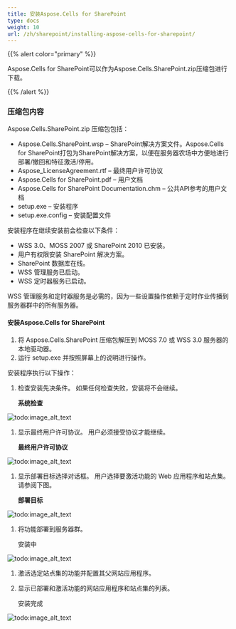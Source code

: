 ```yaml
---
title: 安装Aspose.Cells for SharePoint
type: docs
weight: 10
url: /zh/sharepoint/installing-aspose-cells-for-sharepoint/
---
```


{{% alert color="primary" %}} 

Aspose.Cells for SharePoint可以作为Aspose.Cells.SharePoint.zip压缩包进行下载。 

{{% /alert %}} 
### **压缩包内容**
Aspose.Cells.SharePoint.zip 压缩包包括：

- Aspose.Cells.SharePoint.wsp – SharePoint解决方案文件。Aspose.Cells for SharePoint打包为SharePoint解决方案，以便在服务器农场中方便地进行部署/撤回和特征激活/停用。
- Aspose_LicenseAgreement.rtf – 最终用户许可协议
- Aspose.Cells for SharePoint.pdf – 用户文档
- Aspose.Cells for SharePoint Documentation.chm – 公共API参考的用户文档
- setup.exe – 安装程序
- setup.exe.config – 安装配置文件

安装程序在继续安装前会检查以下条件：

- WSS 3.0、MOSS 2007 或 SharePoint 2010 已安装。
- 用户有权限安装 SharePoint 解决方案。
- SharePoint 数据库在线。
- WSS 管理服务已启动。
- WSS 定时器服务已启动。

WSS 管理服务和定时器服务是必需的，因为一些设置操作依赖于定时作业传播到服务器群中的所有服务器。 
#### **安装Aspose.Cells for SharePoint**
1. 将 Aspose.Cells.SharePoint 压缩包解压到 MOSS 7.0 或 WSS 3.0 服务器的本地驱动器。
1. 运行 setup.exe 并按照屏幕上的说明进行操作。

安装程序执行以下操作：

1. 检查安装先决条件。 如果任何检查失败，安装将不会继续。 

   **系统检查** 

![todo:image_alt_text](installing-aspose-cells-for-sharepoint_1.png)




1. 显示最终用户许可协议。 用户必须接受协议才能继续。 

   **最终用户许可协议** 

![todo:image_alt_text](installing-aspose-cells-for-sharepoint_2.png)




1. 显示部署目标选择对话框。 用户选择要激活功能的 Web 应用程序和站点集。 请参阅下图。 

   **部署目标** 

![todo:image_alt_text](installing-aspose-cells-for-sharepoint_3.png)




1. 将功能部署到服务器群。 

   安装中 

![todo:image_alt_text](installing-aspose-cells-for-sharepoint_4.png)




1. 激活选定站点集的功能并配置其父网站应用程序。
1. 显示已部署和激活功能的网站应用程序和站点集的列表。 

   安装完成 

![todo:image_alt_text](installing-aspose-cells-for-sharepoint_5.png)
